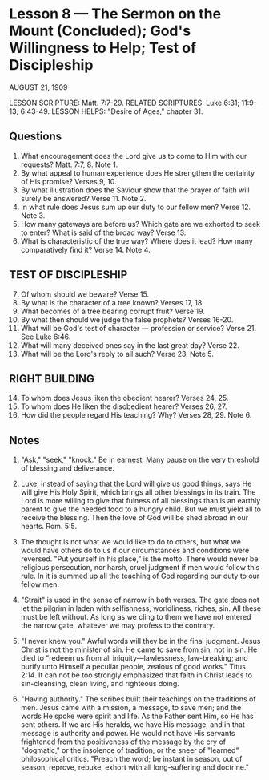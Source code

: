 # Lesson 8 — The Sermon on the Mount (Concluded); God's Willingness to Help; Test of Discipleship

AUGUST 21, 1909

LESSON SCRIPTURE: Matt. 7:7-29.
RELATED SCRIPTURES: Luke 6:31; 11:9-13; 6:43-49.
LESSON HELPS: "Desire of Ages," chapter 31.

## Questions

1. What encouragement does the Lord give us to come to Him with our requests? Matt. 7:7, 8. Note 1.
2. By what appeal to human experience does He strengthen the certainty of His promise? Verses 9, 10.
3. By what illustration does the Saviour show that the prayer of faith will surely be answered? Verse 11. Note 2.
4. In what rule does Jesus sum up our duty to our fellow men? Verse 12. Note 3.
5. How many gateways are before us? Which gate are we exhorted to seek to enter? What is said of the broad way? Verse 13.
6. What is characteristic of the true way? Where does it lead? How many comparatively find it? Verse 14. Note 4.

## TEST OF DISCIPLESHIP

7. Of whom should we beware? Verse 15.
8. By what is the character of a tree known? Verses 17, 18.
9. What becomes of a tree bearing corrupt fruit? Verse 19.
10. By what then should we judge the false prophets? Verses 16-20.
11. What will be God's test of character — profession or service? Verse 21. See Luke 6:46.
12. What will many deceived ones say in the last great day? Verse 22.
13. What will be the Lord's reply to all such? Verse 23. Note 5.

## RIGHT BUILDING

14. To whom does Jesus liken the obedient hearer? Verses 24, 25.
15. To whom does He liken the disobedient hearer? Verses 26, 27.
16. How did the people regard His teaching? Why? Verses 28, 29. Note 6.

## Notes

1. "Ask," "seek," "knock." Be in earnest. Many pause on the very threshold of blessing and deliverance.

2. Luke, instead of saying that the Lord will give us good things, says He will give His Holy Spirit, which brings all other blessings in its train. The Lord is more willing to give that fulness of all blessings than is an earthly parent to give the needed food to a hungry child. But we must yield all to receive the blessing. Then the love of God will be shed abroad in our hearts. Rom. 5:5.

3. The thought is not what we would like to do to others, but what we would have others do to us if our circumstances and conditions were reversed. "Put yourself in his place," is the motto. There would never be religious persecution, nor harsh, cruel judgment if men would follow this rule. In it is summed up all the teaching of God regarding our duty to our fellow men.

4. "Strait" is used in the sense of narrow in both verses. The gate does not let the pilgrim in laden with selfishness, worldliness, riches, sin. All these must be left without. As long as we cling to them we have not entered the narrow gate, whatever we may profess to the contrary.

5. "I never knew you." Awful words will they be in the final judgment. Jesus Christ is not the minister of sin. He came to save from sin, not in sin. He died to "redeem us from all iniquity—lawlessness, law-breaking; and purify unto Himself a peculiar people, zealous of good works." Titus 2:14. It can not be too strongly emphasized that faith in Christ leads to sin-cleansing, clean living, and righteous doing.

6. "Having authority." The scribes built their teachings on the traditions of men. Jesus came with a mission, a message, to save men; and the words He spoke were spirit and life. As the Father sent Him, so He has sent others. If we are His heralds, we have His message, and in that message is authority and power. He would not have His servants frightened from the positiveness of the message by the cry of "dogmatic," or the insolence of tradition, or the sneer of "learned" philosophical critics. "Preach the word; be instant in season, out of season; reprove, rebuke, exhort with all long-suffering and doctrine."